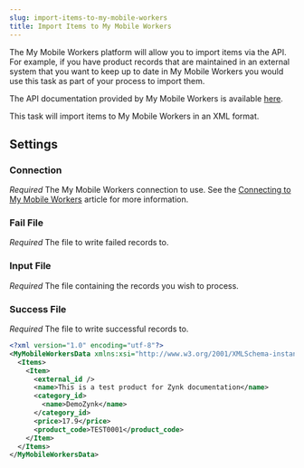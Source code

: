 ```yaml
---
slug: import-items-to-my-mobile-workers
title: Import Items to My Mobile Workers
---
```

The My Mobile Workers platform will allow you to import items via the API. For example, if you have product records that are maintained in an external system that you want to keep up to date in My Mobile Workers you would use this task as part of your process to import them.

The API documentation provided by My Mobile Workers is available [here](https://docs.mymobileworkers.com/index.php?title=Create_Items).

This task will import items to My Mobile Workers in an XML format.

## Settings
### Connection
_Required_
The My Mobile Workers connection to use. See the [Connecting to My Mobile Workers](connecting-to-my-mobile-workers) article for more information.

### Fail File
_Required_
The file to write failed records to.

### Input File
_Required_
The file containing the records you wish to process.

### Success File
_Required_
The file to write successful records to.

```xml
<?xml version="1.0" encoding="utf-8"?>
<MyMobileWorkersData xmlns:xsi="http://www.w3.org/2001/XMLSchema-instance" xmlns:xsd="http://www.w3.org/2001/XMLSchema">
  <Items>
    <Item>
      <external_id />
      <name>This is a test product for Zynk documentation</name>
      <category_id>
        <name>DemoZynk</name>
      </category_id>
      <price>17.9</price>
      <product_code>TEST0001</product_code>
    </Item>
  </Items>
</MyMobileWorkersData>
```
